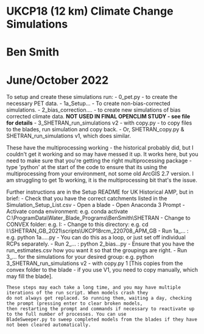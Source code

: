 # UKCP18 (12 km) Climate Change Simulations
# Ben Smith
# June/October 2022

To setup and create these simulations run:
    - 0_pet.py - to create the necessary PET data.
    - 1a_Setup... - To create non-bias-corrected simulations.
    - 2_bias_correction.... - to create new simulations of bias corrected climate data.
        **NOT USED IN FINAL OPENCLIM STUDY - see file for details**
    - 3_SHETRAN_run_simulations v2 - with copy.py - to copy files to the blades, run simulation and copy back.
    - Or, SHETRAN_copy.py & SHETRAN_run_simulations v1, which does similar.

These have the multiprocessing working - the historical probably did, but I couldn't get it working and so may have messed it up.
It works here, but you need to make sure that you're getting the right multiprocessing package - type 'python' at the start of the code
to ensure that its using the multiprocessing from your environment, not some old ArcGIS 2.7 version. I am struggling to get 1b working,
it is the multiprocessing bit that's the issue.

Further instructions are in the Setup README for UK Historical AMP, but in brief:
    - Check that you have the correct catchments listed in the Simulation_Setup_List.csv
    - Open a blade
    - Open Anaconda 3 Prompt
    - Activate conda environment: e.g. conda activate C:\ProgramData\Water_Blade_Programs\BenSmith\SHETRAN
    - Change to CONVEX folder: e.g. I:
    - Change to this directory: e.g. cd I:\SHETRAN_GB_2021\scripts\UKCP18rcm_220708_APM_GB
    - Run 1a_... : e.g. python 1a.....py - You can do this as a loop, or just set off individual RCPs separately.
    - Run 2_... : python 2_bias...py
    - Ensure that you have the run_estimates.csv how you want it so that the groupings are right.
    - Run 3_... for the simulations for your desired group: e.g. python 3_SHETRAN_run_simulations v2 - with copy.py 1
      [This copies from the convex folder to the blade - if you use V1, you need to copy manually, which may fill the blade].

    These steps may each take a long time, and you may have multiple iterations of the run script. When models crash they
    do not always get replaced. So running them, waiting a day, checking the prompt (pressing enter to clear broken models,
    then restarting the prompt and commands if necessary to reactivate up to the full number of processes. You can use
    BladeSweeper.py to sweep completed models from the blades if they have not been cleared automatically.
    
